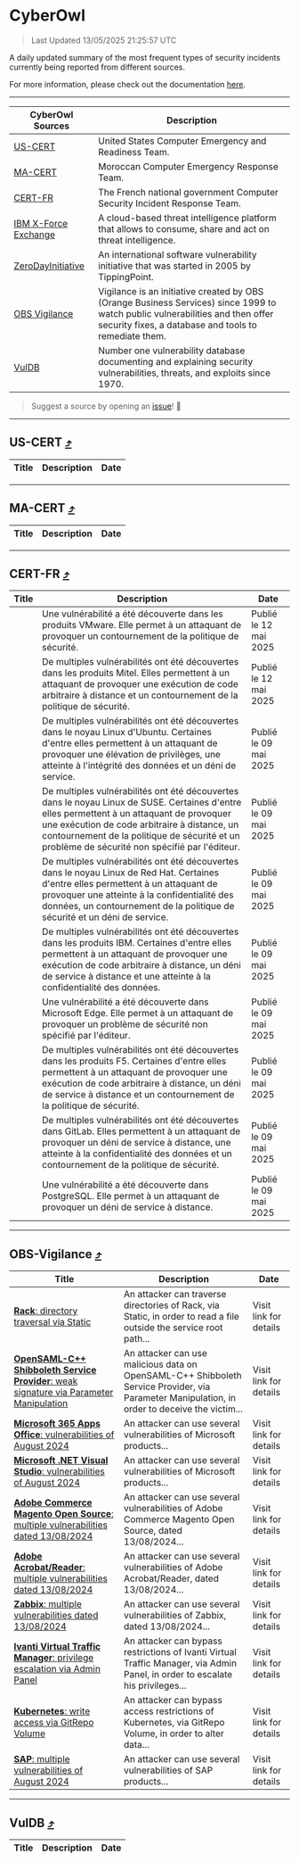 
 <div id='top'></div>

# CyberOwl

 > Last Updated 13/05/2025 21:25:57 UTC
 
 A daily updated summary of the most frequent types of security incidents currently being reported from different sources.
 
 For more information, please check out the documentation [here](./docs/README.md).
 
 ---
 |CyberOwl Sources|Description|
 |---|---|
 |[US-CERT](#us-cert-arrow_heading_up)|United States Computer Emergency and Readiness Team.|
 |[MA-CERT](#ma-cert-arrow_heading_up)|Moroccan Computer Emergency Response Team.|
 |[CERT-FR](#cert-fr-arrow_heading_up)|The French national government Computer Security Incident Response Team.|
 |[IBM X-Force Exchange](#ibmcloud-arrow_heading_up)|A cloud-based threat intelligence platform that allows to consume, share and act on threat intelligence.|
 |[ZeroDayInitiative](#zerodayinitiative-arrow_heading_up)|An international software vulnerability initiative that was started in 2005 by TippingPoint.|
 |[OBS Vigilance](#obs-vigilance-arrow_heading_up)|Vigilance is an initiative created by OBS (Orange Business Services) since 1999 to watch public vulnerabilities and then offer security fixes, a database and tools to remediate them.|
 |[VulDB](#vuldb-arrow_heading_up)|Number one vulnerability database documenting and explaining security vulnerabilities, threats, and exploits since 1970.|
 
 > Suggest a source by opening an [issue](https://github.com/karimhabush/cyberowl/issues)! :raised_hands:
 ---

## US-CERT [:arrow_heading_up:](#cyberowl)

 |Title|Description|Date|
 |---|---|---|
 
 ---

## MA-CERT [:arrow_heading_up:](#cyberowl)

 |Title|Description|Date|
 |---|---|---|
 
 ---

## CERT-FR [:arrow_heading_up:](#cyberowl)

 |Title|Description|Date|
 |---|---|---|
 |[](https://www.cert.ssi.gouv.fr/avis/CERTFR-2025-AVI-0389/)|Une vulnérabilité a été découverte dans les produits VMware. Elle permet à un attaquant de provoquer un contournement de la politique de sécurité.|Publié le 12 mai 2025|
 |[](https://www.cert.ssi.gouv.fr/avis/CERTFR-2025-AVI-0388/)|De multiples vulnérabilités ont été découvertes dans les produits Mitel. Elles permettent à un attaquant de provoquer une exécution de code arbitraire à distance et un contournement de la politique de sécurité.|Publié le 12 mai 2025|
 |[](https://www.cert.ssi.gouv.fr/avis/CERTFR-2025-AVI-0387/)|De multiples vulnérabilités ont été découvertes dans le noyau Linux d'Ubuntu. Certaines d'entre elles permettent à un attaquant de provoquer une élévation de privilèges, une atteinte à l'intégrité des données et un déni de service.|Publié le 09 mai 2025|
 |[](https://www.cert.ssi.gouv.fr/avis/CERTFR-2025-AVI-0386/)|De multiples vulnérabilités ont été découvertes dans le noyau Linux de SUSE. Certaines d'entre elles permettent à un attaquant de provoquer une exécution de code arbitraire à distance, un contournement de la politique de sécurité et un problème de sécurité non spécifié par l'éditeur.|Publié le 09 mai 2025|
 |[](https://www.cert.ssi.gouv.fr/avis/CERTFR-2025-AVI-0385/)|De multiples vulnérabilités ont été découvertes dans le noyau Linux de Red Hat. Certaines d'entre elles permettent à un attaquant de provoquer une atteinte à la confidentialité des données, un contournement de la politique de sécurité et un déni de service.|Publié le 09 mai 2025|
 |[](https://www.cert.ssi.gouv.fr/avis/CERTFR-2025-AVI-0384/)|De multiples vulnérabilités ont été découvertes dans les produits IBM. Certaines d'entre elles permettent à un attaquant de provoquer une exécution de code arbitraire à distance, un déni de service à distance et une atteinte à la confidentialité des données.|Publié le 09 mai 2025|
 |[](https://www.cert.ssi.gouv.fr/avis/CERTFR-2025-AVI-0383/)|Une vulnérabilité a été découverte dans Microsoft Edge. Elle permet à un attaquant de provoquer un problème de sécurité non spécifié par l'éditeur.|Publié le 09 mai 2025|
 |[](https://www.cert.ssi.gouv.fr/avis/CERTFR-2025-AVI-0382/)|De multiples vulnérabilités ont été découvertes dans les produits F5. Certaines d'entre elles permettent à un attaquant de provoquer une exécution de code arbitraire à distance, un déni de service à distance et un contournement de la politique de sécurité.|Publié le 09 mai 2025|
 |[](https://www.cert.ssi.gouv.fr/avis/CERTFR-2025-AVI-0381/)|De multiples vulnérabilités ont été découvertes dans GitLab. Elles permettent à un attaquant de provoquer un déni de service à distance, une atteinte à la confidentialité des données et un contournement de la politique de sécurité.|Publié le 09 mai 2025|
 |[](https://www.cert.ssi.gouv.fr/avis/CERTFR-2025-AVI-0380/)|Une vulnérabilité a été découverte dans PostgreSQL. Elle permet à un attaquant de provoquer un déni de service à distance.|Publié le 09 mai 2025|
 
 ---

## OBS-Vigilance [:arrow_heading_up:](#cyberowl)

 |Title|Description|Date|
 |---|---|---|
 |[<a href="https://vigilance.fr/vulnerability/Rack-directory-traversal-via-Static-46595" class="noirorange"><b>Rack</b>: directory traversal via Static</a>](https://vigilance.fr/vulnerability/Rack-directory-traversal-via-Static-46595)|An attacker can traverse directories of Rack, via Static, in order to read a file outside the service root path...|Visit link for details|
 |[<a href="https://vigilance.fr/vulnerability/OpenSAML-C-Shibboleth-Service-Provider-weak-signature-via-Parameter-Manipulation-46594" class="noirorange"><b>OpenSAML-C++  Shibboleth Service Provider</b>: weak signature via Parameter Manipulation</a>](https://vigilance.fr/vulnerability/OpenSAML-C-Shibboleth-Service-Provider-weak-signature-via-Parameter-Manipulation-46594)|An attacker can use malicious data on OpenSAML-C++  Shibboleth Service Provider, via Parameter Manipulation, in order to deceive the victim...|Visit link for details|
 |[<a href="https://vigilance.fr/vulnerability/Microsoft-365-Apps-Office-vulnerabilities-of-August-2024-44923" class="noirorange"><b>Microsoft 365 Apps  Office</b>: vulnerabilities of August 2024</a>](https://vigilance.fr/vulnerability/Microsoft-365-Apps-Office-vulnerabilities-of-August-2024-44923)|An attacker can use several vulnerabilities of Microsoft products...|Visit link for details|
 |[<a href="https://vigilance.fr/vulnerability/Microsoft-NET-Visual-Studio-vulnerabilities-of-August-2024-44922" class="noirorange"><b>Microsoft .NET  Visual Studio</b>: vulnerabilities of August 2024</a>](https://vigilance.fr/vulnerability/Microsoft-NET-Visual-Studio-vulnerabilities-of-August-2024-44922)|An attacker can use several vulnerabilities of Microsoft products...|Visit link for details|
 |[<a href="https://vigilance.fr/vulnerability/Adobe-Commerce-Magento-Open-Source-multiple-vulnerabilities-dated-13-08-2024-44918" class="noirorange"><b>Adobe Commerce  Magento Open Source</b>: multiple vulnerabilities dated 13/08/2024</a>](https://vigilance.fr/vulnerability/Adobe-Commerce-Magento-Open-Source-multiple-vulnerabilities-dated-13-08-2024-44918)|An attacker can use several vulnerabilities of Adobe Commerce  Magento Open Source, dated 13/08/2024...|Visit link for details|
 |[<a href="https://vigilance.fr/vulnerability/Adobe-Acrobat-Reader-multiple-vulnerabilities-dated-13-08-2024-44917" class="noirorange"><b>Adobe Acrobat/Reader</b>: multiple vulnerabilities dated 13/08/2024</a>](https://vigilance.fr/vulnerability/Adobe-Acrobat-Reader-multiple-vulnerabilities-dated-13-08-2024-44917)|An attacker can use several vulnerabilities of Adobe Acrobat/Reader, dated 13/08/2024...|Visit link for details|
 |[<a href="https://vigilance.fr/vulnerability/Zabbix-multiple-vulnerabilities-dated-13-08-2024-44916" class="noirorange"><b>Zabbix</b>: multiple vulnerabilities dated 13/08/2024</a>](https://vigilance.fr/vulnerability/Zabbix-multiple-vulnerabilities-dated-13-08-2024-44916)|An attacker can use several vulnerabilities of Zabbix, dated 13/08/2024...|Visit link for details|
 |[<a href="https://vigilance.fr/vulnerability/Ivanti-Virtual-Traffic-Manager-privilege-escalation-via-Admin-Panel-44914" class="noirorange"><b>Ivanti Virtual Traffic Manager</b>: privilege escalation via Admin Panel</a>](https://vigilance.fr/vulnerability/Ivanti-Virtual-Traffic-Manager-privilege-escalation-via-Admin-Panel-44914)|An attacker can bypass restrictions of Ivanti Virtual Traffic Manager, via Admin Panel, in order to escalate his privileges...|Visit link for details|
 |[<a href="https://vigilance.fr/vulnerability/Kubernetes-write-access-via-GitRepo-Volume-46593" class="noirorange"><b>Kubernetes</b>: write access via GitRepo Volume</a>](https://vigilance.fr/vulnerability/Kubernetes-write-access-via-GitRepo-Volume-46593)|An attacker can bypass access restrictions of Kubernetes, via GitRepo Volume, in order to alter data...|Visit link for details|
 |[<a href="https://vigilance.fr/vulnerability/SAP-multiple-vulnerabilities-of-August-2024-44913" class="noirorange"><b>SAP</b>: multiple vulnerabilities of August 2024</a>](https://vigilance.fr/vulnerability/SAP-multiple-vulnerabilities-of-August-2024-44913)|An attacker can use several vulnerabilities of SAP products...|Visit link for details|
 
 ---

## VulDB [:arrow_heading_up:](#cyberowl)

 |Title|Description|Date|
 |---|---|---|
 